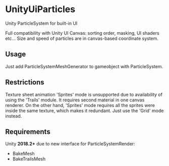 # UnityUiParticles
Unity ParticleSystem for built-in UI

Full compatibility with Unity UI Canvas: sorting order, masking, UI shaders etc...
Size and speed of particles are in canvas-based coordinate system.

## Usage
Just add ParticleSystemMeshGenerator to gameobject with ParticleSystem.

## Restrictions
Texture sheet animation 'Sprites' mode is unsupported due to availability of using the
'Trails' module. It requires second material in one canvas renderer.
On the other hand, 'Sprites' mode requires all the sprites were inside the same texture, which makes it redundant.
Just use the 'Grid' mode instead.

## Requirements
Unity **2018.2+** due to new interface for ParticleSystemRender:
* BakeMesh
* BakeTrailsMesh
